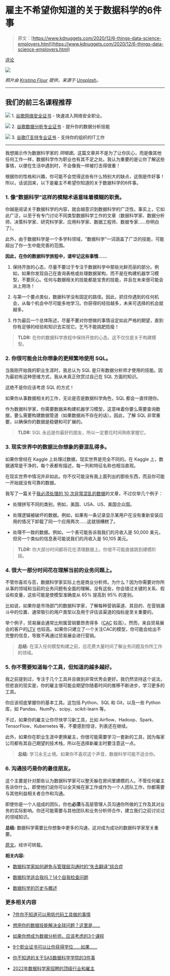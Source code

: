 # 雇主不希望你知道的关于数据科学的6件事

> 原文：[https://www.kdnuggets.com/2020/12/6-things-data-science-employers.html](https://www.kdnuggets.com/2020/12/6-things-data-science-employers.html)

[评论](#comments)

![](../Images/fe1484ff8040dfac2070bc8bc5b795a4.png)

*照片由 [Kristina Flour](https://unsplash.com/@tinaflour?utm_source=unsplash&utm_medium=referral&utm_content=creditCopyText) 提供，来源于 [Unsplash](https://unsplash.com/s/photos/silence?utm_source=unsplash&utm_medium=referral&utm_content=creditCopyText)。*

* * *

## 我们的前三名课程推荐

![](../Images/0244c01ba9267c002ef39d4907e0b8fb.png) 1\. [谷歌网络安全证书](https://www.kdnuggets.com/google-cybersecurity) - 快速进入网络安全职业。

![](../Images/e225c49c3c91745821c8c0368bf04711.png) 2\. [谷歌数据分析专业证书](https://www.kdnuggets.com/google-data-analytics) - 提升你的数据分析技能

![](../Images/0244c01ba9267c002ef39d4907e0b8fb.png) 3\. [谷歌IT支持专业证书](https://www.kdnuggets.com/google-itsupport) - 支持你的组织的IT工作

* * *

我想揭示作为数据科学家的 *阴暗面*。这篇文章并不是为了让你灰心，而是像其他任何工作一样，数据科学作为职业也有其不足之处。我认为重要的是让你了解这些事情，以便在生活中遇到时，不会像我一样被打击得很重！

根据你的性格和兴趣，你可能不会觉得这些有什么特别大的缺点，这倒是件好事！所以，话说回来，以下是雇主不希望你知道的关于数据科学的6件事。

### 1\. 像“数据科学”这样的模糊术语意味着模糊的职责。

你越是阅读关于数据科学的内容，就会越意识到数据科学的广泛性。事实上，它如此广泛，以至于有专门讨论不同类型数据科学工作的文章（数据科学家、数据分析师、决策科学家、研究科学家、应用科学家、数据工程师、数据专家……你明白了）。

此外，由于数据科学是一个多学科领域，“数据科学”一词涵盖了广泛的技能，可能超出了你一生中能完善的范围。

**因此，在你的数据科学旅程中，请牢记这些事情……**

1.  保持开放的心态，尽量不要过于专注于数据科学中那些光鲜亮丽的部分。例如，如果你发现自己在查询表格或处理数据架构，而不是在构建机器学习模型，不要灰心。任何与数据相关的技能都是宝贵的技能，并且在未来很可能会派上用场！

1.  与第一个要点类似，数据科学没有固定的路径。因此，抓住你遇到的任何机会，从每个机会中尽可能多地学习。你获得的经验越多，未来可选择的机会就越多。

1.  作为最后一个总体陈述，尽量不要对你想做的事情设定如此严格的期望，直到你有足够的经验和知识去实现它。乞丐不能挑肥揽瘦！

> **TLDR:** 在你的数据科学旅程中保持开放的心态。这不仅仅是关于构建模型。

### 2\. 你很可能会比你想象的更频繁地使用 SQL。

当我刚开始我的职业生涯时，我总认为 SQL 是只有数据分析师才使用的技能。因为最初有这种思维方式，我从未真正欣赏过自己在 SQL 方面的知识。

这绝不是你应该考虑 SQL 的方式！

如果你从事数据相关的工作，无论是否是数据科学角色，SQL 都会一直伴随你。

作为数据科学家，你需要数据来构建机器学习模型，这意味着你要么需要查询数据，要么需要构建数据管道（如果数据尚不存在的话）。因此，了解 SQL 非常重要，以确保你的数据是稳健和可扩展的。

> **TLDR:** SQL 永远是你最好的朋友，所以一定要花时间熟练掌握它。

### 3\. 现实世界中的数据比你想象的要混乱得多。

如果你曾经在 Kaggle 上处理过数据，现实世界是完全不同的。在 Kaggle 上，数据通常是干净的，每个表都有描述，每一列和特征名称也相当直观。

在现实世界中情况并非如此。你不仅可能没有我上面列出的那些东西，而且你可能一开始就没有可靠的数据。

我写了一篇关于[我必须处理的 10 次非常混乱的数据](https://towardsdatascience.com/10-examples-of-awful-data-that-i-had-to-work-with-as-a-data-scientist-10894cd35828)的文章，不过仅举几个例子：

+   处理拼写不同的类别，例如，美国、USA、US、美国合众国。

+   处理逻辑被破坏的数据。例如，如果有一条记录显示某用户在没有重新安装应用的情况下卸载了同一个应用两次……这就很糟糕了。

+   处理不一致的数据。例如，一个表可能告诉我我们的月收入是 50,000 美元，但另一个类似的信息表可能说我们的月收入是 50,105 美元。

> **TLDR:** 你大部分时间都将花在清理数据上。你很不可能直接跳到建模阶段。

### 4\. 很大一部分时间花在理解当前的业务问题上。

不管你喜欢与否，数据科学家实际上也是商业分析师。为什么？因为你需要对你所从事的领域和当前的业务问题有全面的理解。没有这些，你会错过关键的关系、假设和变量，这些可能是使模型准确度从 65% 提高到 95% 的差别。

比如说，如果你是市场部门的数据科学家，了解每种营销渠道、其目的、在营销漏斗中的位置、通常吸引的用户类型以及用于评估该渠道的指标是至关重要的。

举个例子，贸易展会通常比附属营销要昂贵得多（[CAC](https://en.wikipedia.org/wiki/Customer_acquisition_cost) 较高）。然而，来自贸易展会的客户的[LTV](https://en.wikipedia.org/wiki/Customer_lifetime_value) 也较高。如果你只建立了一个关注CAC的模型，你可能会给出不完整的信息，导致不再通过贸易展会进行营销。

> **总结:** 在深入任何模型构建之前，应花费大量时间了解业务问题及你所工作的领域。

### 5. 你不需要知道每个工具，但知道的越多越好。

我之前提到过，专注于几个工具并且做到非常优秀会更好。我仍然坚持这个说法，但悲哀的现实是，你的雇主很可能会期望你随着时间的推移不断进步，学习更多的工具。

你应该彻底掌握你的基本工具。这包括 Python、SQL 和 Git，以及一些 Python 库，如 Pandas、NumPy、scipy、scikit-learn 等。

不过，如果你的雇主让你尽快学习新工具，比如 Airflow、Hadoop、Spark、TensorFlow、Kubernetes 等，不要感到惊讶，列表还在继续。

此外，如果你在职业生涯中更换雇主，你很可能需要学习一套新的工具，因为每家公司都有其自己期望的技术栈，所以在选择新雇主时要注意这一点。

> **总结:** 学习永无止境。如果你不喜欢这个声音，数据科学可能不适合你。

### 6. 沟通技巧是你的最佳朋友。

这个主要是针对那些认为数据科学家可以整天躲在房间里建模的人。不管任何雇主告诉你什么，即使他们说你可以全天候在家工作或作为一个人团队工作，你都需要与其他利益相关者合作和沟通。

即使你是一个人组成的团队，你也**必须**与高层管理人员沟通你所做的工作及其对业务的实际影响。你还可能需要与其他团队和业务分析师合作，建立我们之前讨论过的领域知识。

**总结:** 数据科学需要比你想象中更多的沟通，这对成为成功的数据科学家至关重要。

[原文](https://towardsdatascience.com/6-things-about-data-science-that-employers-dont-want-you-to-know-a659a9de06e4)。经许可转载。

**相关内容:**

+   [数据科学家如何避免与管理层沟通时的“失去翻译”综合症](https://www.kdnuggets.com/2020/11/data-scientists-communicating-management.html)

+   [数据科学适合我吗？14个自我检查问题](https://www.kdnuggets.com/2020/11/data-science-14-self-examination-questions.html)

+   [数据科学的历史与概述](https://www.kdnuggets.com/2020/11/data-science-history-overview.html)

### 更多相关内容

+   [7件你不知道可以用低代码工具做的事情](https://www.kdnuggets.com/2022/09/7-things-didnt-know-could-low-code-tool.html)

+   [想用你的数据技能解决全球问题？这里是……](https://www.kdnuggets.com/2022/04/jhu-want-data-skills-solve-global-problems.html)

+   [如果你想成为数据分析师，应该考虑的3个课程](https://www.kdnuggets.com/3-courses-you-should-consider-if-you-want-to-become-a-data-analyst)

+   [9个职业证书可以让你获得学位……如果……](https://www.kdnuggets.com/9-professional-certificates-that-can-take-you-onto-a-degree-if-you-really-want-to)

+   [你不知道的关于SAS数据科学学院的3件事](https://www.kdnuggets.com/2022/07/sas-3-things-didnt-know-sas-academy-data-science.html)

+   [2022年数据科学家招聘的顶级行业和雇主](https://www.kdnuggets.com/2022/06/top-industries-employers-hiring-data-scientists-2022.html)
